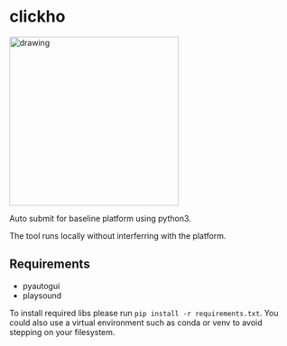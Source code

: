 # clickho

<img src="https://i.ibb.co/wCFTCWV/Clickho.png" alt="drawing" width="300"/>

Auto submit for baseline platform using python3.

The tool runs locally without interferring with the platform.
## Requirements
- pyautogui
- playsound

To install required libs please run `pip install -r requirements.txt`.
You could also use a virtual environment such as conda or venv to avoid stepping on your filesystem.